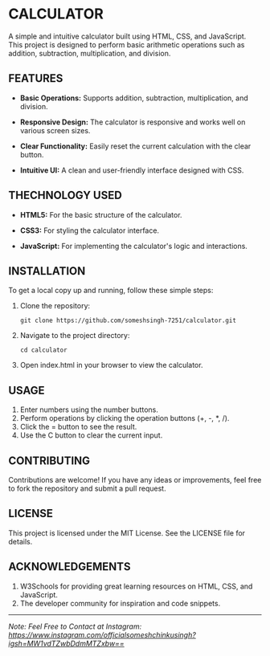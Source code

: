 # CALCULATOR
                        
A simple and intuitive calculator built using HTML, CSS, and JavaScript. This project is designed to perform basic arithmetic operations such as addition, subtraction, multiplication, and division.


## FEATURES

- **Basic Operations:** Supports addition, subtraction, multiplication, and division.

- **Responsive Design:** The calculator is responsive and works well on various screen sizes.

- **Clear Functionality:** Easily reset the current calculation with the clear button.

- **Intuitive UI:** A clean and user-friendly interface designed with CSS.

## THECHNOLOGY USED

- **HTML5:** For the basic structure of the calculator.

- **CSS3:** For styling the calculator interface.

- **JavaScript:** For implementing the calculator's logic and interactions.

## INSTALLATION

To get a local copy up and running, follow these simple steps:

1. Clone the repository: 

       git clone https://github.com/someshsingh-7251/calculator.git

2. Navigate to the project directory:

       cd calculator

3. Open index.html in your browser to view the calculator.

## USAGE

1. Enter numbers using the number buttons.
2. Perform operations by clicking the operation buttons (+, -, *, /).
3. Click the = button to see the result.
4. Use the C button to clear the current input.
   
## CONTRIBUTING

Contributions are welcome! If you have any ideas or improvements, feel free to fork the repository and submit a pull request.

## LICENSE

This project is licensed under the MIT License. See the LICENSE file for details.

## ACKNOWLEDGEMENTS

1. W3Schools for providing great learning resources on HTML, CSS, and JavaScript.
2. The developer community for inspiration and code snippets.



---

*Note: Feel Free to Contact at Instagram: https://www.instagram.com/officialsomeshchinkusingh?igsh=MW1vdTZwbDdmMTZxbw==*
